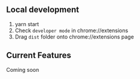## Local development

1. yarn start
2. Check `developer mode` in chrome://extensions 
3. Drag `dist` folder onto chrome://extensions page

## Current Features

Coming soon
